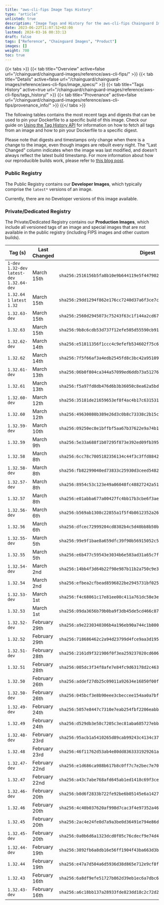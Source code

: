 ```yaml
---
title: "aws-cli-fips Image Tags History"
type: "article"
unlisted: true
description: "Image Tags and History for the aws-cli-fips Chainguard Image"
date: 2023-06-22T11:07:52+02:00
lastmod: 2024-03-16 00:33:13
draft: false
tags: ["Reference", "Chainguard Images", "Product"]
images: []
weight: 700
toc: true
---
```


{{< tabs >}}
{{< tab title="Overview" active=false url="/chainguard/chainguard-images/reference/aws-cli-fips/" >}}
{{< tab title="Details" active=false url="/chainguard/chainguard-images/reference/aws-cli-fips/image_specs/" >}}
{{< tab title="Tags History" active=true url="/chainguard/chainguard-images/reference/aws-cli-fips/tags_history/" >}}
{{< tab title="Provenance" active=false url="/chainguard/chainguard-images/reference/aws-cli-fips/provenance_info/" >}}
{{</ tabs >}}

The following tables contains the most recent tags and digests that can be used to pin your Dockerfile to a specific build of this image. Check our guide on [Using the Tag History API](/chainguard/chainguard-images/using-the-tag-history-api/) for information on how to fetch all tags from an image and how to pin your Dockerfile to a specific digest.

Please note that digests and timestamps only change when there is a change to the image, even though images are rebuilt every night. The "Last Changed" column indicates when the image was last modified, and doesn't always reflect the latest build timestamp. For more information about how our reproducible builds work, please refer to [this blog post](https://www.chainguard.dev/unchained/reproducing-chainguards-reproducible-image-builds).

### Public Registry
The Public Registry contains our **Developer Images**, which typically comprise the `latest*` versions of an image.

Currently, there are no Developer versions of this image available.

### Private/Dedicated Registry
The Private/Dedicated Registry contains our **Production Images**, which include all versioned tags of an image and special images that are not available in the public registry (including FIPS images and other custom builds).

| Tag (s)                                        | Last Changed  | Digest                                                                    |
|------------------------------------------------|---------------|---------------------------------------------------------------------------|
|  `1-dev` `1.32-dev` `latest-dev` `1.32.64-dev` | March 15th    | `sha256:2516156b5fa8b10e9b644119e5f4479020fb1fb45920e69cff5c79ac8373a0f0` |
|  `1.32.64` `1` `latest` `1.32`                 | March 15th    | `sha256:29dd1294f862e176cc7240d37a6f3ce7c8191160743764708592fc900145e13c` |
|  `1.32.63-dev`                                 | March 15th    | `sha256:2560d2945073c75243f63c1f144a2cd672201f7de76fe9e20c224fd0e687e10f` |
|  `1.32.63`                                     | March 15th    | `sha256:9b8c6cdb53d737f12efe505d55590cb91bd32a1b75a5615c7388761f8c656ba7` |
|  `1.32.62-dev`                                 | March 14th    | `sha256:e51811356f1ccc4c9efefb534602f75c6113dc67a03bbd482026cd729d9467a2` |
|  `1.32.62`                                     | March 14th    | `sha256:7f5f66af3a4edb2545fd8c3bc42a951090f9af2a3439adf9f873a203dd2cb29f` |
|  `1.32.61-dev`                                 | March 13th    | `sha256:06b0f804ca344a57099ed6ddb73a51276eac69f046845d94159a1054708f9716` |
|  `1.32.61`                                     | March 13th    | `sha256:f5a97fd8db476d6b3b36050c8ea62a5bd51b179684db6f6b4b40a2e2a87348e1` |
|  `1.32.60-dev`                                 | March 12th    | `sha256:35181de21659653ef8f4ac4b17c6315317a8ed35b9fa236980302c961c9e3e07` |
|  `1.32.60`                                     | March 12th    | `sha256:49630080b389e26d3c0b8c73338c2b15ca9cf76a431ebefc74d04d79df98eada` |
|  `1.32.59-dev`                                 | March 10th    | `sha256:09250ec8e1bffbf5aa67b37622e9a74b137e4427abe55c8f0f980eb4569317b7` |
|  `1.32.59`                                     | March 9th     | `sha256:5e33a688f1b07295f873e392ed09fb39529f6ab0c30cf8969d730c85635ebf82` |
|  `1.32.58`                                     | March 8th     | `sha256:6cc78c7005182356134c44f3c3ffd884267d07a98327b7cd9f40f34a19955f01` |
|  `1.32.58-dev`                                 | March 8th     | `sha256:fb82299040ed73833c25930d3ceed548278f8a2fa20604c3357c33d30bb3abf6` |
|  `1.32.57-dev`                                 | March 8th     | `sha256:8954c53c123e49a06048fc48827242a51c7a3b4f6ff21e13ff7b4fc75127f88d` |
|  `1.32.57`                                     | March 8th     | `sha256:e01abba677a00427fc4bb17b3cbe6f3aeea362ccacfccce4b9599781d2a3da8b` |
|  `1.32.56-dev`                                 | March 6th     | `sha256:b569ab1308c22855a1f5f4b8612352a26c90de2e7f0cbf9d33944af6d139ea4d` |
|  `1.32.56`                                     | March 6th     | `sha256:dfcec72999204cd8302b4c5d40bb8b50bdd718ecd0995bcff198dddb127c1e2d` |
|  `1.32.55-dev`                                 | March 5th     | `sha256:99e9f1bae8a659dfc39f90b56915052c58aed394390f83e03d8cff3776f24ab9` |
|  `1.32.55`                                     | March 5th     | `sha256:e6b477c59543e3034b6e583ad31a65c7f68d1e91af624bd01202a5b7d3dbf103` |
|  `1.32.54-dev`                                 | March 2nd     | `sha256:14bb4f3d64b22f98e987b11b2a750c9e38b3b0353598d26cd973c7eea6fc2b88` |
|  `1.32.54`                                     | March 2nd     | `sha256:efbea2cfbead8596822be2945731bf025914f193b84b04bc9318445bfb3aea02` |
|  `1.32.53-dev`                                 | March 1st     | `sha256:f4c68061c17e81ee00c411a761dc58e3e0ae4b6f1bfa8dceb95aa00cc97ae162` |
|  `1.32.53`                                     | March 1st     | `sha256:09da3656b79b0ba9f3db45de5cd466c875ce2feaeec0469943b986880b6a758f` |
|  `1.32.52-dev`                                 | February 29th | `sha256:a9e2230340306b4a196eb90a744c1b8003531fd122235cce87397b551c7c3f43` |
|  `1.32.52`                                     | February 29th | `sha256:718686462c2a94d23799d4fce9aa3d195186c362be78938b396b4ecc0a75fab1` |
|  `1.32.51-dev`                                 | February 28th | `sha256:2161d9f321986f0f3ea259237020cd6065c9df75015c51a8b60a578dc5f2ebf7` |
|  `1.32.51`                                     | February 28th | `sha256:005dc3f34f8afe7e84fc9d63178d2c46370d9040f454485d756396c425094dcf` |
|  `1.32.50`                                     | February 26th | `sha256:addef27db25c09011a92634e16850f00f1a165b53cc88cd1a0f14b60b028f7f1` |
|  `1.32.50-dev`                                 | February 26th | `sha256:045bcf3e8b90eee3cbeccee154aa0a7bfa936eab3fc5517c639fb17f79e8ee4b` |
|  `1.32.49-dev`                                 | February 24th | `sha256:5057e8447c7310e7eab254fbf2206eabb9e18ef127b92fdca137ccc83707f265` |
|  `1.32.49`                                     | February 24th | `sha256:d529db3e58c7205c3ec81aba685727ebb7f19ee90952d7143533f7fbdaa9c66f` |
|  `1.32.48-dev`                                 | February 23rd | `sha256:95acb1a5410265d89cab99243c4134c37fa1a2dd1fdd9a3e404fbc1101e295e6` |
|  `1.32.48`                                     | February 23rd | `sha256:46f11762d53ab4e80dd8363331929261a4626c15b1d68421be2d1921581767ec` |
|  `1.32.47-dev`                                 | February 22nd | `sha256:e1d686ca988b617b8c0ff7c7e2bec7e704ee391d97bfdb7f66cded30b4c826b0` |
|  `1.32.47`                                     | February 22nd | `sha256:a43c7abe768afd645ab1ed1418c69f3ce365b1b8f85d77df5a00492c2d95f39c` |
|  `1.32.46-dev`                                 | February 20th | `sha256:b0d6f2833b722fe92be6b05145e6a1427e56ce67e40e019643381f4262fcbe6c` |
|  `1.32.46`                                     | February 20th | `sha256:4c40b037620af998d7cac3f4e97352a465ad6c7d445bd94f65ee89c223257e74` |
|  `1.32.45`                                     | February 20th | `sha256:2ac4e24fe0d7a9a3be0d36491e794e86d862125edba32fa58d6487959d5da55e` |
|  `1.32.45-dev`                                 | February 20th | `sha256:0a0b6d6a1323dcd0f05c76cdecf9e74d4dfbb86c232f569c3c506042d31063f6` |
|  `1.32.44-dev`                                 | February 19th | `sha256:3892fb6a8db16e56ff1904f43ba663d3b54a24942d24d79ce53938b74d6d096b` |
|  `1.32.44`                                     | February 19th | `sha256:e47a7d504a6d5936d38d865e712e9cf8f88f320bce241f1442c3cd705ee1c160` |
|  `1.32.43`                                     | February 16th | `sha256:6a8df9efe51727b862d39eb1ec6a7dbc63e201368df59b092604da7064e01508` |
|  `1.32.43-dev`                                 | February 16th | `sha256:a6c18bb137a28933fde823dd18c2c72d2d661e5e38b6609e89229e799cf93bb3` |

